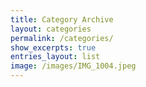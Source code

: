 ```yaml
---
title: Category Archive
layout: categories
permalink: /categories/
show_excerpts: true
entries_layout: list
image: /images/IMG_1004.jpeg
---
```

